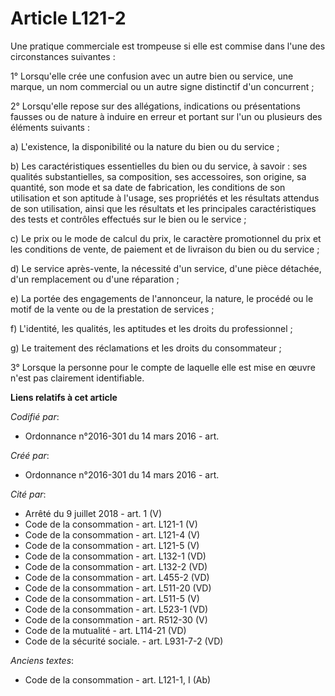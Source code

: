 # Article L121-2

Une pratique commerciale est trompeuse si elle est commise dans l'une des circonstances suivantes :

1° Lorsqu'elle crée une confusion avec un autre bien ou service, une marque, un nom commercial ou un autre signe distinctif
d'un concurrent ;

2° Lorsqu'elle repose sur des allégations, indications ou présentations fausses ou de nature à induire en erreur et portant
sur l'un ou plusieurs des éléments suivants :

a) L'existence, la disponibilité ou la nature du bien ou du service ;

b) Les caractéristiques essentielles du bien ou du service, à savoir : ses qualités substantielles, sa composition, ses
accessoires, son origine, sa quantité, son mode et sa date de fabrication, les conditions de son utilisation et son aptitude
à l'usage, ses propriétés et les résultats attendus de son utilisation, ainsi que les résultats et les principales
caractéristiques des tests et contrôles effectués sur le bien ou le service ;

c) Le prix ou le mode de calcul du prix, le caractère promotionnel du prix et les conditions de vente, de paiement et de
livraison du bien ou du service ;

d) Le service après-vente, la nécessité d'un service, d'une pièce détachée, d'un remplacement ou d'une réparation ;

e) La portée des engagements de l'annonceur, la nature, le procédé ou le motif de la vente ou de la prestation de services ;

f) L'identité, les qualités, les aptitudes et les droits du professionnel ;

g) Le traitement des réclamations et les droits du consommateur ;

3° Lorsque la personne pour le compte de laquelle elle est mise en œuvre n'est pas clairement identifiable.

**Liens relatifs à cet article**

_Codifié par_:

  - Ordonnance n°2016-301 du 14 mars 2016 - art.

_Créé par_:

  - Ordonnance n°2016-301 du 14 mars 2016 - art.

_Cité par_:

  - Arrêté du 9 juillet 2018 - art. 1 (V)
  - Code de la consommation - art. L121-1 (V)
  - Code de la consommation - art. L121-4 (V)
  - Code de la consommation - art. L121-5 (V)
  - Code de la consommation - art. L132-1 (VD)
  - Code de la consommation - art. L132-2 (VD)
  - Code de la consommation - art. L455-2 (VD)
  - Code de la consommation - art. L511-20 (VD)
  - Code de la consommation - art. L511-5 (V)
  - Code de la consommation - art. L523-1 (VD)
  - Code de la consommation - art. R512-30 (V)
  - Code de la mutualité - art. L114-21 (VD)
  - Code de la sécurité sociale. - art. L931-7-2 (VD)

_Anciens textes_:

  - Code de la consommation - art. L121-1, I (Ab)
